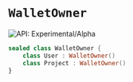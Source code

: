 # `WalletOwner`


![API: Experimental/Alpha](https://img.shields.io/static/v1?label=API&message=Experimental/Alpha&color=orange&style=flat-square)



```kotlin
sealed class WalletOwner {
    class User : WalletOwner()
    class Project : WalletOwner()
}
```

